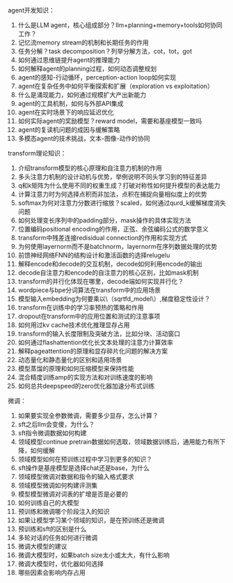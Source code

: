 agent开发知识：
1. 什么是LLM agent，核心组成部分？llm+planning+memory+tools如何协同工作？
2. 记忆流memory stream的机制和长期任务的作用
3. 任务分解？task decomposition？列举分解方法，cot，tot，got
4. 如何通过思维链提升agent的推理能力
5. 如何解释agent的planning过程，如何动态调整规划
6. agent的感知-行动循环，perception-action loop如何实现
7. agent在复杂任务中如何平衡探索和扩展（exploration vs exploitation）
8. 什么是涌现能力，如何通过规模扩大产出新能力
9. agent的工具机制，如何与外部API集成
10. agent在实时场景下的响应延迟优化
11. 如何实际agent的奖励模型？reward model，需要和基座模型一致吗
12. agent的复读机问题的成因与缓解策略
13. 多模态agent的技术挑战，文本-图像-动作的协同

transform理论知识：
1. 介绍transform模型的核心原理和自注意力机制的作用
2. 多头注意力机制的设计动机与优势，举例说明不同头学习到的特征差异
3. q和k矩阵为什么使用不同的权重生成？打破对称性如何提升模型的表达能力
4. 计算注意力时为何选择点积而非加法，点积在捕捉向量相似度上的优势
5. softmax为何对注意力分数进行缩放？scaled，如何通过qurd_k缓解梯度消失问题
6. 如何处理变长序列中的padding部分，mask操作的具体实现方法
7. 位置编码positional encoding的作用，正弦、余弦编码公式的数学意义
8. transform中残差连接redisidual connection的作用和实现方式
9. 为何使用layernorm而不是batchnorm，layernorm在序列数据处理的优势
10. 前馈神经网络FNN的结构设计和激活函数的选择relugelu
11. 解释encode和decode的交互机制，decode如何利用encode的输出
12. decode自注意力和encode的自注意力的核心区别，比如mask机制
13. transform的并行化体现在哪里，decode端如何实现并行化？
14. wordpiece与bpe分词算法在transform中的应用场景
15. 模型输入embedding为何要乘以\（sqrtfd_model\）,梯度稳定性设计？
16. transform在训练中的学习率预热的策略和作用
17. dropout在transform中的应用位置和测试的注意事项
18. 如何用过kv cache技术优化推理显存占用
19. transform的输入长度限制及突破方法，比如分块、活动窗口
20. 如何通过flashattention优化长文本处理的注意力计算效率
21. 解释pageattention的原理和显存碎片化问题的解决方案
22. 动态量化和静态量化的区别和适用场景
23. 模型蒸馏的原理和如何压缩模型来保持性能
24. 混合精度训练amp的实现方法和对训练速度的影响
25. 如何总共deepspeed的zero优化器加速分布式训练

微调：
1. 如果要实现全参数微调，需要多少显存，怎么计算？
2. sft之后llm会变傻，为什么？
3. sft指令微调数据如何构建
4. 领域模型continue pretrain数据如何选取，领域数据训练后，通用能力有所下降，如何缓解
5. 领域模型如何在预训练过程中学习到更多的知识？
6. sft操作是基座模型是选择chat还是base，为什么
7. 领域模型微调对数据和指令的输入格式要求
8. 领域模型微调如何构建评测集
9. 模型模型微调对词表的扩增是否是必要的
10. 如何训练自己的大模型
11. 预训练和微调哪个阶段注入的知识
12. 如果让模型学习某个领域的知识，是在预训练还是微调
13. 预训练和sft的区别是什么
14. 多轮对话的任务如何进行微调
15. 微调大模型的建议
16. 微调大模型时，如果batch size太小或太大，有什么影响
17. 微调大模型时，优化器如何选择
18. 哪些因素会影响内存占用























